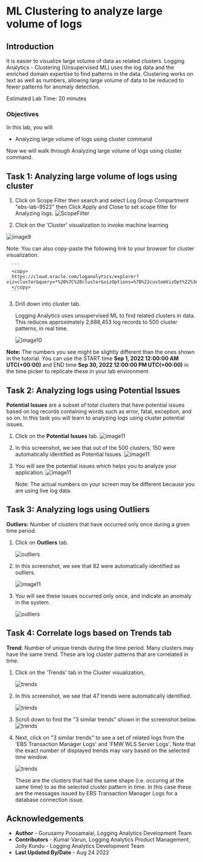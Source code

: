 # ML Clustering to analyze large volume of logs

## Introduction
It is easier to visualize large volume of data as related clusters. Logging Analytics - Clustering (Unsupervised ML) uses the log data and the enriched domain expertise to find patterns in the data. Clustering works on text as well as numbers, allowing large volume of data to be reduced to fewer patterns for anomaly detection.

Estimated Lab Time: 20 minutes

### Objectives

In this lab, you will:
* Analyzing large volume of logs using cluster command

Now we will walk through Analyzing large volume of logs using cluster command.

## **Task 1:**  Analyzing large volume of logs using **cluster**

1. Click on Scope Filter then search and select Log Group Compartment "ebs-lab-9522" then Click Apply and Close to set scope filter for Analyzing logs.
  ![](images/la-lg-scope-filter-click.png "ScopeFilter")

2. Click on the 'Cluster' visualization to invoke machine learning

  ![](images/9.png "image9")

  Note: You can also copy-paste the following link to your browser for cluster visualization.

      ```
      <copy>
      https://cloud.oracle.com/loganalytics/explorer?viz=cluster&query=*%20%7C%20cluster&vizOptions=%7B%22customVizOpt%22%3A%7B%22primaryFieldIname%22%3A%22mbody%22%2C%22primaryFieldDname%22%3A%22Original%20Log%20Content%22%7D%7D&scopeFilters=lg%3Aocid1.compartment.oc1..aaaaaaaaxujlxdn7x745hunya7vhmu3odkxcp4c4vkczi5c2gilbksokvdna%2Ctrue%3Ben%3Aroot%2Ctrue%2Cocid1.loganalyticsentity.oc1.phx.amaaaaaaqgp2kriayzkchiuhdznrq6peshz4pk6gknqk725shpjtyyj2jpta%3Brs%3Aroot%2Ctrue&startTime=1661990400000&endTime=1664539200000
      </copy>
      ```

3. Drill down into cluster tab.

   Logging Analytics uses unsupervised ML to find related clusters in data.  This reduces approximately 2,688,453 log records to 500 cluster patterns, in real time.

   ![](images/cluster-start-2.png "image10")

  **Note:** The numbers you see might be slightly different than the ones shown in the tutorial. You can use the START time **Sep 1, 2022 12:00:00 AM UTC(+00:00)** and END time **Sep 30, 2022 12:00:00 PM UTC(+00:00)** in the time picker to replicate these in your lab environment.  

## **Task 2:**  Analyzing logs using **Potential Issues**

   **Potential Issues** are a subset of total clusters that have potential issues based on log records containing words such as error, fatal, exception, and so on. In this task you will learn to analyzing logs using cluster potential issues.

1. Click on the **Potential Issues** tab.
   ![](images/la-cluster-potential-click.png "image11")

2. In this screenshot, we see that out of the 500 clusters, 150 were automatically identified as Potential Issues.
   ![](images/potential-issues-2.png "image11")

3. You will see the potential issues which helps you to analyze your application.
   ![](images/la-cluster-potential-issues.png "image11")

   Note: The actual numbers on your screen may be different because you are using live log data.

## **Task 3:**  Analyzing logs using **Outliers**
   **Outliers:** Number of clusters that have occurred only once during a given time period.

1. Click on **Outliers** tab.

   ![](images/la-cluster-outlier-click.png "outliers")

2. In this screenshot, we see that 82 were automatically identified as outliers.

   ![](images/la-cluster-outlier-tab.png "image11")

3. You will see these issues occurred only once, and indicate an anomaly in the system.

   ![](images/outliers-2.png "outliers")

## **Task 4:**  Correlate logs based on **Trends** tab

   **Trend**: Number of unique trends during the time period. Many clusters may have the same trend. These are log cluster patterns that are correlated in time.

1. Click on the 'Trends' tab in the Cluster visualization,

   ![](images/la-cluster-trends-click.png "trends")

2. In this screenshot, we see that 47 trends were automatically identified.

   ![](images/trend-example-2.png "trends")

3. Scroll down to find the "3 similar trends" shown in the screenshot below.
   ![](images/la-cluster-3-similar-trend.png "trends")

4. Next, click on "3 similar trends" to see a set of related logs from the 'EBS Transaction Manager Logs' and 'FMW WLS Server Logs'. Note that the exact number of displayed trends may vary based on the selected time window.

   ![](images/similar-trend-eg-2.png "trends")

   These are the clusters that had the same shape (i.e. occuring at the same time) to as the selected cluster pattern in time. In this case these are the messages issued by EBS Transaction Manager Logs for a database connection issue.

## Acknowledgements
* **Author** - Gurusamy Poosamalai, Logging Analytics Development Team
* **Contributors** -  Kumar Varun, Logging Analytics Product Management, Jolly Kundu - Logging Analytics Development Team
* **Last Updated By/Date** - Aug 24 2022
